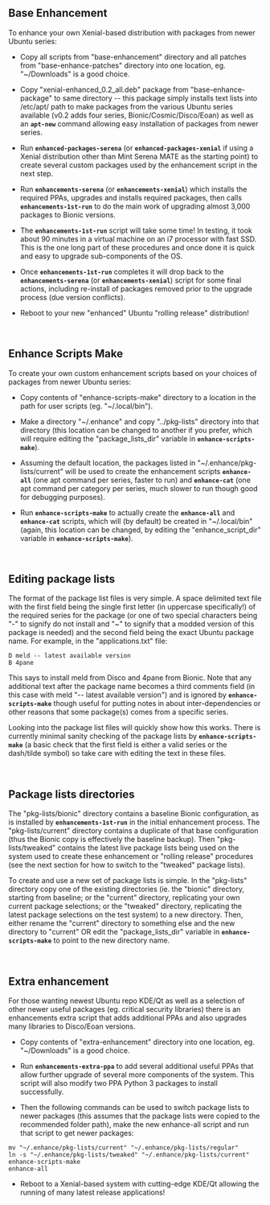 ## Base Enhancement

To enhance your own Xenial-based distribution with packages from newer Ubuntu series:

* Copy all scripts from "base-enhancement" directory and all patches from "base-enhance-patches" directory into one location, eg. "~/Downloads" is a good choice.

* Copy "xenial-enhanced_0.2_all.deb" package from "base-enhance-package" to same directory -- this package simply installs text lists into /etc/apt/ path to make packages from the various Ubuntu series available (v0.2 adds four series, Bionic/Cosmic/Disco/Eoan) as well as an **`apt-new`** command allowing easy installation of packages from newer series.

* Run **`enhanced-packages-serena`** (or **`enhanced-packages-xenial`** if using a Xenial distribution other than Mint Serena MATE as the starting point) to create several custom packages used by the enhancement script in the next step.

* Run **`enhancements-serena`** (or **`enhancements-xenial`**) which installs the required PPAs, upgrades and installs required packages, then calls **`enhancements-1st-run`** to do the main work of upgrading almost 3,000 packages to Bionic versions.

* The **`enhancements-1st-run`** script will take some time! In testing, it took about 90 minutes in a virtual machine on an i7 processor with fast SSD. This is the one long part of these procedures and once done it is quick and easy to upgrade sub-components of the OS.

* Once **`enhancements-1st-run`** completes it will drop back to the **`enhancements-serena`** (or **`enhancements-xenial`**) script for some final actions, including re-install of packages removed prior to the upgrade process (due version conflicts).

* Reboot to your new "enhanced" Ubuntu "rolling release" distribution!

&nbsp;

## Enhance Scripts Make

To create your own custom enhancement scripts based on your choices of packages from newer Ubuntu series:

* Copy contents of "enhance-scripts-make" directory to a location in the path for user scripts (eg. "~/.local/bin").

* Make a directory "~/.enhance" and copy "../pkg-lists" directory into that directory (this location can be changed to another if you prefer, which will require editing the "package_lists_dir" variable in **`enhance-scripts-make`**).

* Assuming the default location, the packages listed in "~/.enhance/pkg-lists/current" will be used to create the enhancement scripts **`enhance-all`** (one apt command per series, faster to run) and **`enhance-cat`** (one apt command per category per series, much slower to run though good for debugging purposes).

* Run **`enhance-scripts-make`** to actually create the **`enhance-all`** and **`enhance-cat`** scripts, which will (by default) be created in "~/.local/bin" (again, this location can be changed, by editing the "enhance_script_dir" variable in **`enhance-scripts-make`**).

&nbsp;

## Editing package lists

The format of the package list files is very simple. A space delimited text file with the first field being the single first letter (in uppercase specifically!) of the required series for the package (or one of two special characters being "-" to signify do not install and "~" to signify that a modded version of this package is needed) and the second field being the exact Ubuntu package name. For example, in the "applications.txt" file:
```
D meld -- latest available version
B 4pane
```
This says to install meld from Disco and 4pane from Bionic. Note that any additional text after the package name becomes a third comments field (in this case with meld "-- latest available version") and is ignored by **`enhance-scripts-make`** though useful for putting notes in about inter-dependencies or other reasons that some package(s) comes from a specific series.

Looking into the package list files will quickly show how this works. There is currently minimal sanity checking of the package lists by **`enhance-scripts-make`** (a basic check that the first field is either a valid series or the dash/tilde symbol) so take care with editing the text in these files.

&nbsp;

## Package lists directories

The "pkg-lists/bionic" directory contains a baseline Bionic configuration, as is installed by **`enhancements-1st-run`** in the initial enhancement process. The "pkg-lists/current" directory contains a duplicate of that base configuration (thus the Bionic copy is effectively the baseline backup). Then "pkg-lists/tweaked" contains the latest live package lists being used on the system used to create these enhancement or "rolling release" procedures (see the next section for how to switch to the "tweaked" package lists).

To create and use a new set of package lists is simple. In the "pkg-lists" directory copy one of the existing directories (ie. the "bionic" directory, starting from baseline; or the "current" directory, replicating your own current package selections; or the "tweaked" directory, replicating the latest package selections on the test system) to a new directory. Then, either rename the "current" directory to something else and the new directory to "current" OR edit the "package_lists_dir" variable in **`enhance-scripts-make`** to point to the new directory name.

&nbsp;

## Extra enhancement

For those wanting newest Ubuntu repo KDE/Qt as well as a selection of other newer useful packages (eg. critical security libraries) there is an enhancements extra script that adds additional PPAs and also upgrades many libraries to Disco/Eoan versions.

* Copy contents of "extra-enhancement" directory into one location, eg. "~/Downloads" is a good choice.

* Run **`enhancements-extra-ppa`** to add several additional useful PPAs that allow further upgrade of several more components of the system. This script will also modify two PPA Python 3 packages to install successfully.

* Then the following commands can be used to switch package lists to newer packages (this assumes that the package lists were copied to the recommended folder path), make the new enhance-all script and run that script to get newer packages:

```
mv "~/.enhance/pkg-lists/current" "~/.enhance/pkg-lists/regular"
ln -s "~/.enhance/pkg-lists/tweaked" "~/.enhance/pkg-lists/current"
enhance-scripts-make
enhance-all

```
* Reboot to a Xenial-based system with cutting-edge KDE/Qt allowing the running of many latest release applications!

